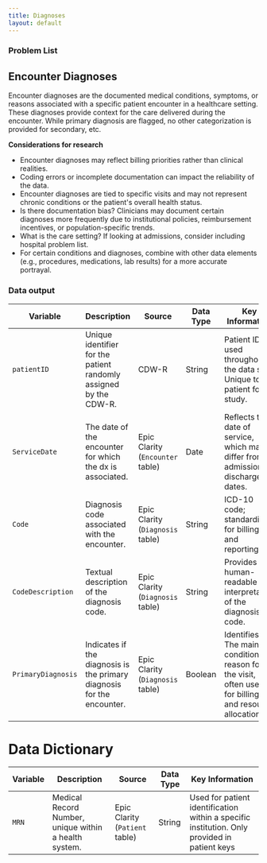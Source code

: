 ```yaml
---
title: Diagnoses
layout: default
---
```


### Problem List

## Encounter Diagnoses
Encounter diagnoses are the documented medical conditions, symptoms, or reasons associated with a specific patient encounter in a healthcare setting. These diagnoses provide context for the care delivered during the encounter. While primary diagnosis are flagged, no other categorization is provided for secondary, etc.

**Considerations for research**
- Encounter diagnoses may reflect billing priorities rather than clinical realities.
- Coding errors or incomplete documentation can impact the reliability of the data.
- Encounter diagnoses are tied to specific visits and may not represent chronic conditions or the patient's overall health status.
- Is there documentation bias? Clinicians may document certain diagnoses more frequently due to institutional policies, reimbursement incentives, or population-specific trends.
- What is the care setting? If looking at admissions, consider including hospital problem list.
- For certain conditions and diagnoses, combine with other data elements (e.g., procedures, medications, lab results) for a more accurate portrayal.

### Data output

| Variable            | Description                                                                 | Source                              | Data Type   | Key Information                                                                                                  |
|---------------------|-----------------------------------------------------------------------------|-------------------------------------|-------------|------------------------------------------------------------------------------------------------------------------|
| `patientID` | Unique identifier for the patient randomly assigned by the CDW-R.                                 | CDW-R   | String      | Patient ID used throughout the data set. Unique to the patient for a study.                                        |
| `ServiceDate`   | The date of the encounter for which the dx is associated.                                     | Epic Clarity (`Encounter` table)    | Date        | Reflects the date of service, which may differ from admission or discharge dates.                               |
| `Code`           | Diagnosis code associated with the encounter.                             | Epic Clarity (`Diagnosis` table)    | String      | ICD-10 code; standardized for billing and reporting.                          |
| `CodeDescription`| Textual description of the diagnosis code.                                | Epic Clarity (`Diagnosis` table)    | String      | Provides a human-readable interpretation of the diagnosis code.                                                 |
| `PrimaryDiagnosis` | Indicates if the diagnosis is the primary diagnosis for the encounter.  | Epic Clarity (`Diagnosis` table)    | Boolean     | Identifies the The main condition or reason for the visit, often used for billing and resource allocation.                                                        |


# Data Dictionary

| Variable            | Description                                                                 | Source                              | Data Type   | Key Information                                                                                                  |
|---------------------|-----------------------------------------------------------------------------|-------------------------------------|-------------|------------------------------------------------------------------------------------------------------------------|
 `MRN`           | Medical Record Number, unique within a health system.                     | Epic Clarity (`Patient` table)      | String      | Used for patient identification within a specific institution. Only provided in patient keys                     |
